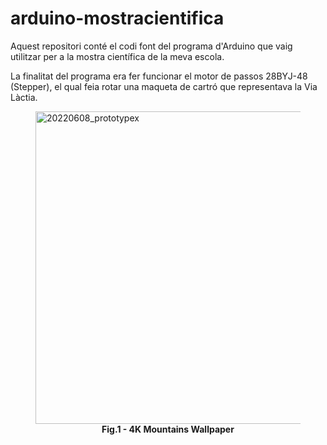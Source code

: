 # arduino-mostracientifica
<div>
<p align="left">Aquest repositori conté el codi font del programa d'Arduino que vaig utilitzar per a la mostra científica de la meva escola.

La finalitat del programa era fer funcionar el motor de passos 28BYJ-48 (Stepper), el qual feia rotar una maqueta de cartró que representava la Via Làctia.</p>
<figure>
<img src="https://user-images.githubusercontent.com/77110723/177221672-5db7e73b-7c35-496a-b24f-9577ca622865.jpeg" title="20220608_prototypex" width="500" height="500" align="justify"/>
<figcaption align="center"><b>Fig.1 - 4K Mountains Wallpaper</b></figcaption>
</figure>
</div>
